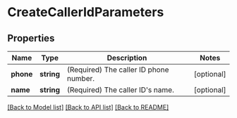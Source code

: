 # CreateCallerIdParameters

## Properties
Name | Type | Description | Notes
------------ | ------------- | ------------- | -------------
**phone** | **string** | (Required)  The caller ID phone number. | [optional] 
**name** | **string** | (Required)  The caller ID&#39;s name. | [optional] 

[[Back to Model list]](../../README.md#documentation-for-models) [[Back to API list]](../../README.md#documentation-for-api-endpoints) [[Back to README]](../../README.md)


